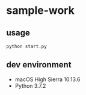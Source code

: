 # sample-work
## usage

```
python start.py
```

## dev environment

* macOS High Sierra 10.13.6
* Python 3.7.2
